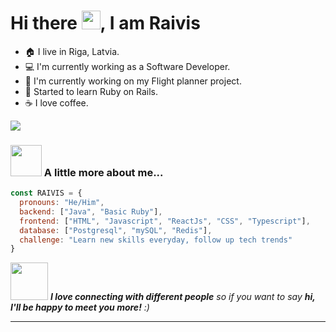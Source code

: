 
<h1 align="left" id="macropower-title">Hi there <img src="https://github.com/MartinHeinz/MartinHeinz/blob/2c8183ecfed52696e2f657d13228c6c056385262/wave.gif" width="30px">, I am Raivis</h1>

- :house: I live in Riga, Latvia.
- :computer: I'm currently working as a Software Developer.
- :dart: I'm currently working on my Flight planner project.
- :book: Started to learn Ruby on Rails.
- :coffee: I love coffee.

<a href="#Zelchs-title">
<img align="center" src="https://github-readme-stats.vercel.app/api/top-langs/?username=Zelchs&layout=compact&theme=buefy&hide_border=true" />
</a>

### <img src="https://media.giphy.com/media/VgCDAzcKvsR6OM0uWg/giphy.gif" width="50"> A little more about me...  

```javascript
const RAIVIS = {
  pronouns: "He/Him",
  backend: ["Java", "Basic Ruby"],
  frontend: ["HTML", "Javascript", "ReactJs", "CSS", "Typescript"],
  database: ["Postgresql", "mySQL", "Redis"],
  challenge: "Learn new skills everyday, follow up tech trends"
}
```

<img src="https://media.giphy.com/media/LnQjpWaON8nhr21vNW/giphy.gif" width="60"> <em><b>I love connecting with different people</b> so if you want to say <b>hi, I'll be happy to meet you more!</b> :)</em>

---

